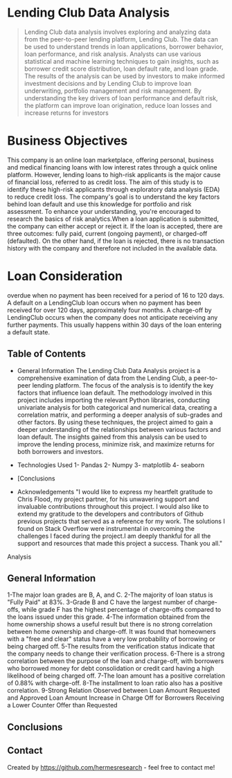 # Lending Club Data Analysis
> Lending Club data analysis involves exploring and analyzing data from the peer-to-peer lending platform, 
Lending Club. The data can be used to understand trends in loan applications, borrower behavior, loan performance, 
and risk analysis. Analysts can use various statistical and machine learning techniques to gain insights,
 such as borrower credit score distribution, loan default rate, and loan grade. The results of the analysis can 
be used by investors to make informed investment decisions and by Lending Club to improve loan underwriting,
 portfolio management and risk management. By understanding the key drivers of loan performance and default risk, 
the platform can improve loan origination, reduce loan losses and increase returns for investors

# Business Objectives
This company is an online loan marketplace, offering personal, business and medical financing loans with low interest
 rates through a quick online platform. However, lending loans to high-risk applicants is the major cause of financial loss,
 referred to as credit loss. The aim of this study is to identify these high-risk applicants through exploratory data 
analysis (EDA) to reduce credit loss. The company's goal is to understand the key factors behind loan default and use 
this knowledge for portfolio and risk assessment. To enhance your understanding, you're encouraged to research the basics 
of risk analytics.When a loan application is submitted, the company can either accept or reject it. If the loan is accepted, 
there are three outcomes: fully paid, current (ongoing payment), or charged-off (defaulted). On the other hand, if the loan 
is rejected, there is no transaction history with the company and therefore not included in the available data.

# Loan Consideration
overdue when no payment has been received for a period of 16 to 120 days. A default on a LendingClub loan occurs when no payment 
has been received for over 120 days, approximately four months. A charge-off by LendingClub occurs when the
company does not anticipate receiving any further payments. This usually happens within 30 days of the loan entering a default state.

## Table of Contents

* General Information
  The Lending Club Data Analysis project is a comprehensive examination of data from the Lending Club, a peer-to-peer lending platform.
  The focus of the analysis is to identify the key factors that influence loan default. The methodology involved in this project includes
  importing the relevant Python libraries, conducting univariate analysis for both categorical and numerical data, creating a correlation
  matrix, and performing a deeper analysis of sub-grades and other factors. By using these techniques, the project aimed to gain a deeper
  understanding of the relationships between various factors and loan default. The insights gained from this analysis can be used to
  improve the lending process, minimize risk, and maximize returns for both borrowers and investors.

* Technologies Used
  1- Pandas
  2- Numpy 
  3- matplotlib
  4- seaborn 
  
  
* [Conclusions



* Acknowledgements
"I would like to express my heartfelt gratitude to Chris Flood, my project partner, for his unwavering support and invaluable contributions
 throughout this project. I would also like to extend my gratitude to the developers and contributors of Github previous projects that 
 served as a reference for my work. The solutions I found on Stack Overflow were instrumental in overcoming the challenges I faced during
 the project.I am deeply thankful for all the support and resources
 that made this project a success. Thank you all."




Analysis 
## General Information
1-The major loan grades are B, A, and C.
2-The majority of loan status is "Fully Paid" at 83%.
3-Grade B and C have the largest number of charge-offs, while grade F has the highest percentage of charge-offs compared to the loans issued under this grade.
4-The information obtained from the home ownership shows a useful result but there is no strong correlation between home ownership and charge-off. It was found that homeowners with a "free and clear" status have a very low probability of borrowing or being charged off.
5-The results from the verification status indicate that the company needs to change their verification process.
6-There is a strong correlation between the purpose of the loan and charge-off, with borrowers who borrowed money for debt consolidation or credit card having a high likelihood of being charged off.
7-The loan amount has a positive correlation of 0.88% with charge-off.
8-The installment to loan ratio also has a positive correlation.
9-Strong Relation Observed between Loan Amount Requested and Approved Loan Amount
Increase in Charge Off for Borrowers Receiving a Lower Counter Offer than Requested




## Conclusions








## Contact
Created by https://github.com/hermesresearch - feel free to contact me!


